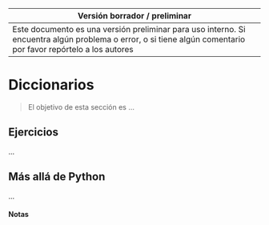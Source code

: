 Versión borrador / preliminar |
-------------------|
Este documento es una versión preliminar para uso interno. Si encuentra algún problema o error, o si tiene algún comentario por favor repórtelo a los autores|


# Diccionarios

> El objetivo de esta sección es ...



## Ejercicios

...


## Más allá de Python

...


#### Notas 

